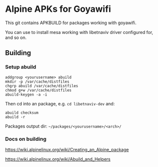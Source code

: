 # Alpine APKs for Goyawifi

This git contains APKBUILD for packages working with goyawifi.

You can use to install mesa working with libetnaviv driver configured for, and so on.

## Building
    
### Setup abuild

    addgroup <yourusername> abuild
    mkdir -p /var/cache/distfiles
    chgrp abuild /var/cache/distfiles
    chmod g+w /var/cache/distfiles
    abuild-keygen -a -i

Then cd into an package, e.g. `cd libetnaviv-dev` and:
    
    abuild checksum
    abuild -r

Packages output dir:  `~/packages/<yourusername>/<arch>/`


### Docs on building

https://wiki.alpinelinux.org/wiki/Creating_an_Alpine_package

https://wiki.alpinelinux.org/wiki/Abuild_and_Helpers


